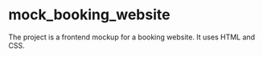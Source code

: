 # mock_booking_website

The project is a frontend mockup for a booking website.
It uses HTML and CSS.
